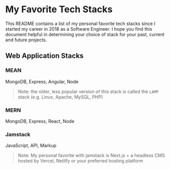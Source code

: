 # My Favorite Tech Stacks

This README contains a list of my personal favorite tech stacks since I started my career in 2018 as a Software Engineer. I hope you find this document helpful in determining your choice of stack for your past, current and future projects.

## Web Application Stacks

### MEAN

MongoDB, Express, Angular, Node

> Note: the older, less popular version of this stack is called the `LAMP` stack (e.g. Linux, Apache, MySQL, PHP)

### MERN

MongoDB, Express, React, Node

### Jamstack

JavaScript, API, Markup

> Note: My personal favorite with jamstack is Next.js + a headless CMS hosted by Vercel, Netlify or your preferred hosting platform
